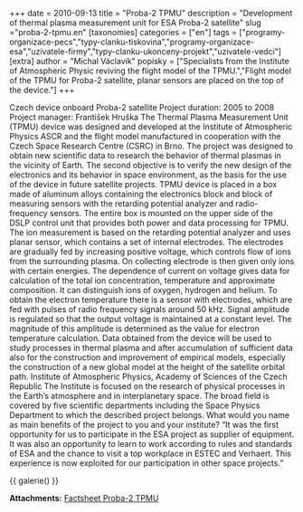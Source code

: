 +++
date = 2010-09-13
title = "Proba-2 TPMU"
description = "Development of thermal plasma measurement unit for ESA Proba-2 satellite"
slug ="proba-2-tpmu.en"
[taxonomies]
categories = ["en"]
tags = ["programy-organizace-pecs","typy-clanku-tiskovina","programy-organizace-esa","uzivatele-firmy","typy-clanku-ukonceny-projekt","uzivatele-vedci"]
[extra]
author = "Michal Václavík"
popisky = ["Specialists from the Institute of Atmospheric Physic reviving the flight model of the TPMU.","Flight model of the TPMU for Proba-2 satellite, planar sensors are placed on the top of the device."]
+++

Czech device onboard Proba-2 satellite Project duration: 2005 to 2008 Project manager: František Hruška The Thermal Plasma Measurement Unit (TPMU) device was designed and developed at the Institute of Atmospheric Physics ASCR and the flight model manufactured in cooperation with the Czech Space Research Centre (CSRC) in Brno. The project was designed to obtain new scientific data to research the behavior of thermal plasmas in the vicinity of Earth. The second objective is to verify the new design of the electronics and its behavior in space environment, as the basis for the use of the device in future satellite projects. TPMU device is placed in a box made of aluminum alloys containing the electronics block and block of measuring sensors with the retarding potential analyzer and radio-frequency sensors. The entire box is mounted on the upper side of the DSLP control unit that provides both power and data processing for TPMU. The ion measurement is based on the retarding potential analyzer and uses planar sensor, which contains a set of internal electrodes. The electrodes are gradually fed by increasing positive voltage, which controls flow of ions from the surrounding plasma. On collecting electrode is then given only ions with certain energies. The dependence of current on voltage gives data for calculation of the total ion concentration, temperature and approximate composition. It can distinguish ions of oxygen, hydrogen and helium. To obtain the electron temperature there is a sensor with electrodes, which are fed with pulses of radio frequency signals around 50 kHz. Signal amplitude is regulated so that the output voltage is maintained at a constant level. The magnitude of this amplitude is determined as the value for electron temperature calculation. Data obtained from the device will be used to study processes in thermal plasma and after accumulation of sufficient data also for the construction and improvement of empirical models, especially the construction of a new global model at the height of the satellite orbital path. Institute of Atmospheric Physics, Academy of Sciences of the Czech Republic The Institute is focused on the research of physical processes in the Earth’s atmosphere and in interplanetary space. The broad field is covered by five scientific departments including the Space Physics Department to which the described project belongs. What would you name as main benefits of the project to you and your institute? “It was the first opportunity for us to participate in the ESA project as supplier of equipment. It was also an opportunity to learn to work according to rules and standards of ESA and the chance to visit a top workplace in ESTEC and Verhaert. This experience is now exploited for our participation in other space projects.”

{{ galerie() }}

**Attachments:**
[Factsheet Proba-2 TPMU]

[Factsheet Proba-2 TPMU]: csofactsheets-proba2tpmu-web.pdf
